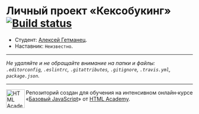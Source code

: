 # Личный проект «Кексобукинг» [![Build status][travis-image]][travis-url]

* Студент: [Алексей Гетманец](https://up.htmlacademy.ru/javascript/10/user/478225).
* Наставник: `Неизвестно`.

---

_Не удаляйте и не обращайте внимание на папки и файлы:_<br>
_`.editorconfig`, `.eslintrc`, `.gitattributes`, `.gitignore`, `.travis.yml`, `package.json`._

---

<a href="https://htmlacademy.ru/intensive/javascript"><img align="left" width="50" height="50" title="HTML Academy" src="https://up.htmlacademy.ru/static/img/intensive/javascript/logo-for-github.svg"></a>

Репозиторий создан для обучения на интенсивном онлайн‑курсе «[Базовый JavaScript](https://htmlacademy.ru/intensive/javascript)» от [HTML Academy](https://htmlacademy.ru).

[travis-image]: https://travis-ci.org/htmlacademy-javascript/478225-keksobooking.svg?branch=master
[travis-url]: https://travis-ci.org/htmlacademy-javascript/478225-keksobooking
